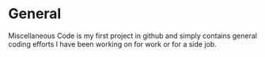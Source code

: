 General
=======

Miscellaneous Code is my first project in github and simply contains general coding efforts I have been working on for work or for a side job.
